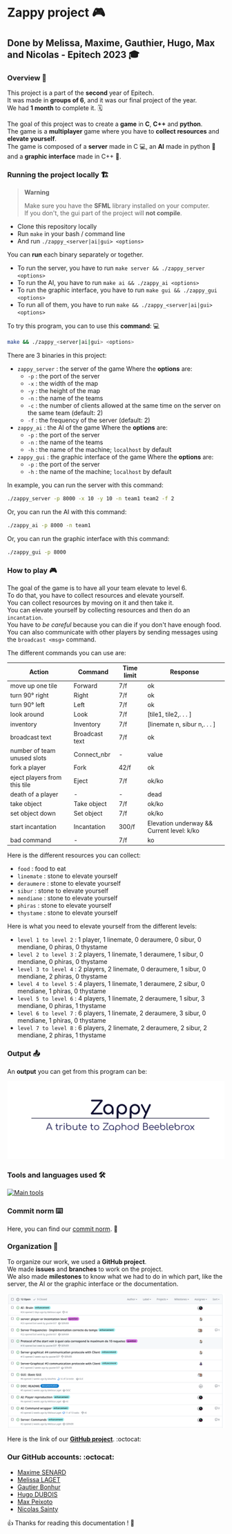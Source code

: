 # Zappy project :video_game:

## Done by Melissa, Maxime, Gauthier, Hugo, Max and Nicolas - Epitech 2023 :mortar_board:

### Overview :eyes:

This project is a part of the **second** year of Epitech. <br>
It was made in **groups of 6**, and it was our final project of the year. <br>
We had **1 month** to complete it. :spiral_calendar: <br>

The goal of this project was to create a **game** in **C**, **C++** and **python**. <br>
The game is a **multiplayer** game where you have to **collect resources** and **elevate yourself**. <br>
The game is composed of a **server** made in C :computer:, an **AI** made in python :robot: and a **graphic interface** made in C++ :art:. <br>

### Running the project locally :building_construction:

> **Warning**
>
> Make sure you have the **SFML** library installed on your computer.
> <br>
> If you don't, the gui part of the project will **not compile**. <br>

* Clone this repository locally
* Run `make` in your bash / command line
* And run `./zappy_<server|ai|gui> <options>`

You can **run** each binary separately or together. <br>

* To run the server, you have to run `make server && ./zappy_server <options>`
* To run the AI, you have to run `make ai && ./zappy_ai <options>`
* To run the graphic interface, you have to run `make gui && ./zappy_gui <options>`
* To run all of them, you have to run `make && ./zappy_<server|ai|gui> <options>`

To try this program, you can to use this **command**: :computer: <br>

```bash
make && ./zappy_<server|ai|gui> <options>
```

There are 3 binaries in this project: <br>

- `zappy_server` : the server of the game
  Where the **options** are:
    - `-p` : the port of the server
    - `-x` : the width of the map
    - `-y` : the height of the map
    - `-n` : the name of the teams
    - `-c` : the number of clients allowed at the same time on the server on the same team (default: 2)
    - `-f` : the frequency of the server (default: 2)
- `zappy_ai` : the AI of the game
  Where the **options** are:
    - `-p` : the port of the server
    - `-n` : the name of the teams
    - `-h` : the name of the machine; `localhost` by default
- `zappy_gui` : the graphic interface of the game
  Where the **options** are:
    - `-p` : the port of the server
    - `-h` : the name of the machine; `localhost` by default

In example, you can run the server with this command: <br>

```bash
./zappy_server -p 8000 -x 10 -y 10 -n team1 team2 -f 2
```

Or, you can run the AI with this command: <br>

```bash
./zappy_ai -p 8000 -n team1
```

Or, you can run the graphic interface with this command: <br>

```bash
./zappy_gui -p 8000
```

### How to play :video_game:

The goal of the game is to have all your team elevate to level 6. <br>
To do that, you have to collect resources and elevate yourself. <br>
You can collect resources by moving on it and then take it. <br>
You can elevate yourself by collecting resources and then do an `incantation`. <br>
You have to *be careful* because you can die if you don't have enough food. <br>
You can also communicate with other players by sending messages using the `broadcast <msg>` command. <br>

The different commands you can use are: <br>

| Action                       | Command        | Time limit | Response                                  |
|------------------------------|----------------|------------|-------------------------------------------|
| move up one tile             | Forward        | 7/f        | ok                                        |
| turn 90° right               | Right          | 7/f        | ok                                        |
| turn 90° left                | Left           | 7/f        | ok                                        |
| look around                  | Look           | 7/f        | [tile1, tile2,. . . ]                     |
| inventory                    | Inventory      | 7/f        | [linemate n, sibur n,. . . ]              |
| broadcast text               | Broadcast text | 7/f        | ok                                        |
| number of team unused slots  | Connect_nbr    | -          | value                                     |
| fork a player                | Fork           | 42/f       | ok                                        |
| eject players from this tile | Eject          | 7/f        | ok/ko                                     |
| death of a player            | -              | -          | dead                                      |
| take object                  | Take object    | 7/f        | ok/ko                                     |
| set object down              | Set object     | 7/f        | ok/ko                                     |
| start incantation            | Incantation    | 300/f      | Elevation underway && Current level: k/ko |
| bad command                  | -              | 7/f        | ko                                        |

Here is the different resources you can collect: <br>

- `food` : food to eat
- `linemate` : stone to elevate yourself
- `deraumere` : stone to elevate yourself
- `sibur` : stone to elevate yourself
- `mendiane` : stone to elevate yourself
- `phiras` : stone to elevate yourself
- `thystame` : stone to elevate yourself

Here is what you need to elevate yourself from the different levels: <br>

- `level 1 to level 2` : 1 player, 1 linemate, 0 deraumere, 0 sibur, 0 mendiane, 0 phiras, 0 thystame
- `level 2 to level 3` : 2 players, 1 linemate, 1 deraumere, 1 sibur, 0 mendiane, 0 phiras, 0 thystame
- `level 3 to level 4` : 2 players, 2 linemate, 0 deraumere, 1 sibur, 0 mendiane, 2 phiras, 0 thystame
- `level 4 to level 5` : 4 players, 1 linemate, 1 deraumere, 2 sibur, 0 mendiane, 1 phiras, 0 thystame
- `level 5 to level 6` : 4 players, 1 linemate, 2 deraumere, 1 sibur, 3 mendiane, 0 phiras, 1 thystame
- `level 6 to level 7` : 6 players, 1 linemate, 2 deraumere, 3 sibur, 0 mendiane, 1 phiras, 0 thystame
- `level 7 to level 8` : 6 players, 2 linemate, 2 deraumere, 2 sibur, 2 mendiane, 2 phiras, 1 thystame

### Output :outbox_tray:

An **output** you can get from this program can be:

![gameplay.png](assets/screenshot_game.png)

[//]: # (Put screenshots of the game)

### Tools and languages used :hammer_and_wrench:

[![Main tools](https://skillicons.dev/icons?i=c,cpp,python,idea,vscode,github,md&perline=9)](https://github.com/tandpfun/skill-icons)

### Commit norm :keyboard:

Here, you can find our [commit norm](doc/COMMIT.md). :memo:

### Organization :file_folder:

To organize our work, we used a **GitHub project**. <br>
We made **issues** and **branches** to work on the project. <br>
We also made **milestones** to know what we had to do in which part, like the server, the AI or the graphic interface or the documentation. <br>

![Issues](assets/screenshot_issues.png)

Here is the link of our [**GitHub project**](https://github.com/orgs/EpitechPromo2026/projects/727). :octocat:

### Our GitHub accounts: :octocat:

* [Maxime SENARD](https://github.com/RedCommand)
* [Melissa LAGET](https://github.com/Ackfire)
* [Gautier Bonhur](https://github.com/gautier337)
* [Hugo DUBOIS](https://github.com/Hugo-code-dev)
* [Max Peixoto](https://github.com/MaxPeix)
* [Nicolas Sainty](https://github.com/nicolas-sainty)

:+1: Thanks for reading this documentation ! :page_facing_up:
